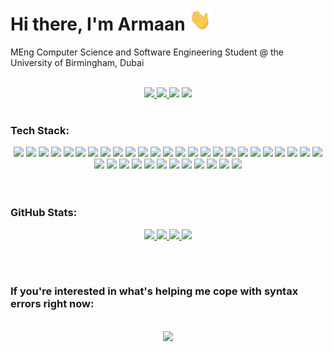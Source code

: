 # Hi there, I'm Armaan <img width="35px" height="35" src="https://github.com/SatYu26/SatYu26/raw/master/Assets/Hi.gif" />

MEng Computer Science and Software Engineering Student @ the University of Birmingham, Dubai

<br>
<div align="center">
  <a href="https://www.linkedin.com/in/armaan-jhanji-4318b727a/" target="_blank">
    <img src="https://img.shields.io/badge/LinkedIn-0077B5?style=flat"/>
  </a>
  <a href="https://github.com/InfinityDude007" target="_blank">
    <img src="https://img.shields.io/badge/Github-100000?style=flat&logo=github&logoColor=white"/>
  </a>
  <a target="_blank">
    <img src="https://img.shields.io/badge/armaanj32@gmail.com-EA4335?style=flat&logo=gmail&logoColor=white"/>
  </a>
  <a href="https://stackoverflow.com/users/16942623" target="_blank">
    <img src="https://img.shields.io/badge/-Stackoverflow-FE7A16?logo=stack-overflow&logoColor=white"/>
  </a>
</div>
<br>

### Tech Stack:
<div align="center">
  <a target="_blank">
    <img src="https://img.shields.io/badge/Python-3670A0?style=flat&logo=python&logoColor=white"/>
  </a>
  <a target="_blank">
    <img src="https://img.shields.io/badge/Java-%23ED8B00.svg?style=flat&logo=openjdk&logoColor=white"/>
  </a>
  <a target="_blank">
    <img src="https://img.shields.io/badge/CSS3-%231572B6.svg?style=flat&logo=css3&logoColor=white"/>
  </a>
  <a target="_blank">
    <img src="https://img.shields.io/badge/HTML5-%23E34F26.svg?style=flat&logo=html5&logoColor=white"/>
  </a>
  <a target="_blank">
    <img src="https://img.shields.io/badge/Haskell-5e5086?style=flat&logo=haskell&logoColor=white"/>
  </a>
  <a target="_blank">
    <img src="https://img.shields.io/badge/JavaScript-%23323330.svg?style=flat&logo=javascript&logoColor=white"/>
  </a>
  <a target="_blank">
    <img src="https://img.shields.io/badge/FastAPI-005571?style=flat&logo=fastapi&logoColor=white"/>
  </a>
  <a target="_blank">
    <img src="https://img.shields.io/badge/JWT-black?style=flat&logo=JSON%20web%20tokens&logoColor=white"/>
  </a>
  <a target="_blank">
    <img src="https://img.shields.io/badge/React-%2320232a.svg?style=flat&logo=react&logoColor=white"/>
  </a>
  <a target="_blank">
    <img src="https://img.shields.io/badge/Nginx-%23009639.svg?style=flat&logo=nginx&logoColor=white"/>
  </a>
  <a target="_blank">
    <img src="https://img.shields.io/badge/-Pydantic-E92063?style=flat&logo=pydantic&logoColor=white"/>
  </a>
  <a target="_blank">
    <img src="https://img.shields.io/badge/Matplotlib-%23ffffff.svg?style=flat&logo=Matplotlib&logoColor=white"/>
  </a>
  <a target="_blank">
    <img src="https://img.shields.io/badge/Numpy-%23013243.svg?style=flat&logo=numpy&logoColor=white"/>
  </a>
  <a target="_blank">
    <img src="https://img.shields.io/badge/Pandas-%23150458.svg?style=flat&logo=pandas&logoColor=white"/>
  </a>
  <a target="_blank">
    <img src="https://img.shields.io/badge/NLTK-%230072C6.svg?style=flat&logo=nltk&logoColor=white"/>
  </a>
  <a target="_blank">
    <img src="https://img.shields.io/badge/PyTorch-%23EE4C2C.svg?style=flat&logo=PyTorch&logoColor=white"/>
  </a>
  <a target="_blank">
    <img src="https://img.shields.io/badge/PyTest-0A9EDC.svg?style=flat&logo=pytest&logoColor=white"/>
  </a>
  <a target="_blank">
    <img src="https://img.shields.io/badge/Scikit--Learn-%23F7931E.svg?style=flat&logo=scikit-learn&logoColor=white"/>
  </a>
  <a target="_blank">
    <img src="https://img.shields.io/badge/SciPy-%230C55A5.svg?style=flat&logo=scipy&logoColor=white"/>
  </a>
  <a target="_blank">
    <img src="https://img.shields.io/badge/-GraphQL-E10098?style=flat&logo=graphql&logoColor=white"/>
  </a>
  <a target="_blank">
    <img src="https://img.shields.io/badge/Docker-%230db7ed.svg?style=flat&logo=docker&logoColor=white"/>
  </a>
  <a target="_blank">
    <img src="https://img.shields.io/badge/-Postman-FF6C37?style=flat&logo=postman&logoColor=white"/>
  </a>
  <a target="_blank">
    <img src="https://img.shields.io/badge/IntelliJ-%231572B6?style=flat&logo=intellijidea&logoColor=white"/>
  </a>
  <a target="_blank">
    <img src="https://img.shields.io/badge/PyCharm-%23323330?style=flat&logo=pycharm&logoColor=white"/>
  </a>
  <a target="_blank">
    <img src="https://img.shields.io/badge/Jupyter-F37626?style=flat&logo=jupyter&logoColor=white"/>
  </a>
  <a target="_blank">
    <img src="https://img.shields.io/badge/Azure-%230072C6.svg?style=flat&logo=microsoftazure&logoColor=white"/>
  </a>
  <a target="_blank">
    <img src="https://img.shields.io/badge/AWS-%23FF9900.svg?style=flat&logo=amazonwebservices&logoColor=white"/>
  </a>
  <a target="_blank">
    <img src="https://img.shields.io/badge/Google%20Cloud-%234285F4.svg?style=flat&logo=google-cloud&logoColor=white"/>
  </a>
  <a target="_blank">
    <img src="https://img.shields.io/badge/GitHub-181717.svg?style=flat&logo=github&logoColor=white"/>
  </a>
  <a target="_blank">
    <img src="https://img.shields.io/badge/Github%20Actions-2088FF.svg?style=flat&logo=githubactions&logoColor=white"/>
  </a>
  <a target="_blank">
    <img src="https://img.shields.io/badge/Vercel-000000.svg?style=flat&logo=vercel&logoColor=white"/>
  </a>
  <a target="_blank">
    <img src="https://img.shields.io/badge/Postgres-%23316192.svg?style=flat&logo=postgresql&logoColor=white"/>
  </a>
  <a target="_blank">
    <img src="https://img.shields.io/badge/Supabase-3ECF8E?style=flat&logo=supabase&logoColor=white"/>
  </a>
  <a target="_blank">
    <img src="https://img.shields.io/badge/Slack-4A154B?style=flat&logo=slack&logoColor=white"/>
  </a>
  <a target="_blank">
    <img src="https://img.shields.io/badge/Notion-000000?style=flat&logo=notion&logoColor=white"/>
  </a>
  <a target="_blank">
    <img src="https://img.shields.io/badge/Canva-%2300C4CC.svg?style=flat&logo=Canva&logoColor=white"/>
  </a>
  <a target="_blank">
    <img src="https://img.shields.io/badge/Figma-%23F24E1E.svg?style=flat&logo=figma&logoColor=white"/>
  </a>
</div>
<br><br>

### GitHub Stats:
<p align="center">
  <a href="https://github.com/InfinityDude007">
    <img height="180px" src="https://github-readme-stats.vercel.app/api?username=InfinityDude007&show_icons=true&theme=codeSTACKr&hide_border=false&include_all_commits=true&count_private=true"/>
    <img height="180px" src="https://github-readme-streak-stats.herokuapp.com/?user=InfinityDude007&theme=codeSTACKr&hide_border=true"/>
  </a>
  <a href="https://github.com/InfinityDude007">
    <img height="180px" src="https://github-contributor-stats.vercel.app/api?username=InfinityDude007&limit=5&theme=codeSTACKr&combine_all_yearly_contributions=true"/>
    <img height="180px" src="https://github-readme-stats.vercel.app/api/top-langs/?username=InfinityDude007&theme=codeSTACKr&hide_border=false&include_all_commits=true&count_private=true)"/>
  </a>
</p>
<br><br>

### If you're interested in what's helping me cope with syntax errors right now:
<div align="center">
  <br>
  <img src="https://novatorem-armaans-projects-4fb43f05.vercel.app/api/spotify"/>
</div>
